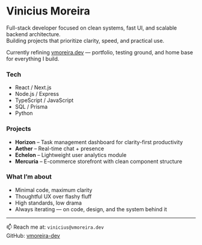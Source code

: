 # Vinicius Moreira

Full-stack developer focused on clean systems, fast UI, and scalable backend architecture.  
Building projects that prioritize clarity, speed, and practical use.

Currently refining [vmoreira.dev](https://vmoreira.dev) — portfolio, testing ground, and home base for everything I build.

### Tech

- React / Next.js  
- Node.js / Express  
- TypeScript / JavaScript  
- SQL / Prisma  
- Python

### Projects

- **Horizon** – Task management dashboard for clarity-first productivity  
- **Aether** – Real-time chat + presence  
- **Echelon** – Lightweight user analytics module  
- **Mercuria** – E-commerce storefront with clean component structure  

### What I’m about

- Minimal code, maximum clarity  
- Thoughtful UX over flashy fluff  
- High standards, low drama  
- Always iterating — on code, design, and the system behind it

---

📫 Reach me at: `vinicius@vmoreira.dev`  
GitHub: [vmoreira-dev](https://github.com/vmoreira-dev)
